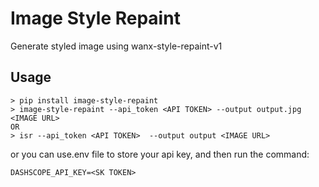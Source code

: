 # Image Style Repaint

Generate styled image using wanx-style-repaint-v1

## Usage
```
> pip install image-style-repaint
> image-style-repaint --api_token <API TOKEN> --output output.jpg <IMAGE URL>
OR
> isr --api_token <API TOKEN>  --output output <IMAGE URL>
```

or you can use.env file to store your api key, and then run the command:
```
DASHSCOPE_API_KEY=<SK TOKEN>
```




